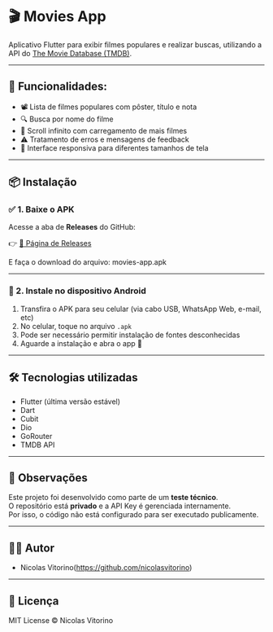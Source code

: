 # 🎬 Movies App

Aplicativo Flutter para exibir filmes populares e realizar buscas, utilizando a API do [The Movie Database (TMDB)](https://www.themoviedb.org/).

---

## 📱 Funcionalidades:

- 📽️ Lista de filmes populares com pôster, título e nota
- 🔍 Busca por nome do filme
- 🧭 Scroll infinito com carregamento de mais filmes
- ⚠️ Tratamento de erros e mensagens de feedback
- 🎨 Interface responsiva para diferentes tamanhos de tela

---

## 

## 📦 Instalação

### ✅ 1. Baixe o APK

Acesse a aba de **Releases** do GitHub:

👉 [🔗 Página de Releases](https://github.com/SEU_USUARIO/SEU_REPO/releases)

E faça o download do arquivo:
movies-app.apk


---

### 📲 2. Instale no dispositivo Android

1. Transfira o APK para seu celular (via cabo USB, WhatsApp Web, e-mail, etc)
2. No celular, toque no arquivo `.apk`
3. Pode ser necessário permitir instalação de fontes desconhecidas
4. Aguarde a instalação e abra o app 🎉

---

## 🛠 Tecnologias utilizadas

- Flutter (última versão estável)
- Dart
- Cubit
- Dio
- GoRouter
- TMDB API
  

---

## 🚧 Observações

Este projeto foi desenvolvido como parte de um **teste técnico**.  
O repositório está **privado** e a API Key é gerenciada internamente.  
Por isso, o código não está configurado para ser executado publicamente.

---

## 🧑‍💻 Autor

- Nicolas Vitorino(https://github.com/nicolasvitorino)

---

## 📝 Licença

MIT License © Nicolas Vitorino

